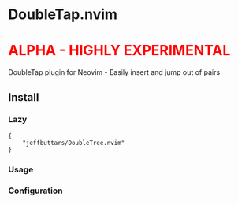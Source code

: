 # DoubleTap.nvim

<span style="color:red">

# **ALPHA - HIGHLY EXPERIMENTAL**

</span>

DoubleTap plugin for Neovim - Easily insert and jump out of pairs

## Install

### Lazy

```
{
    "jeffbuttars/DoubleTree.nvim"
}
```

### Usage

### Configuration
